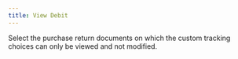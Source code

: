 ```yaml
---
title: View Debit
---
```



Select the purchase return documents on which the custom tracking choices  can only be viewed and not modified.
